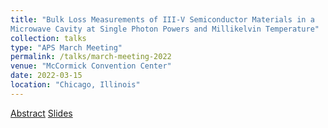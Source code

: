```yaml
---
title: "Bulk Loss Measurements of III-V Semiconductor Materials in a
Microwave Cavity at Single Photon Powers and Millikelvin Temperature"
collection: talks
type: "APS March Meeting"
permalink: /talks/march-meeting-2022
venue: "McCormick Convention Center"
date: 2022-03-15
location: "Chicago, Illinois"
---
```


[Abstract](https://meetings.aps.org/Meeting/MAR22/Session/F36.4)
[Slides](https://nmaterise.github.io/files/aps_march_mtg_talk_iiiv_loss_220315.pdf)
